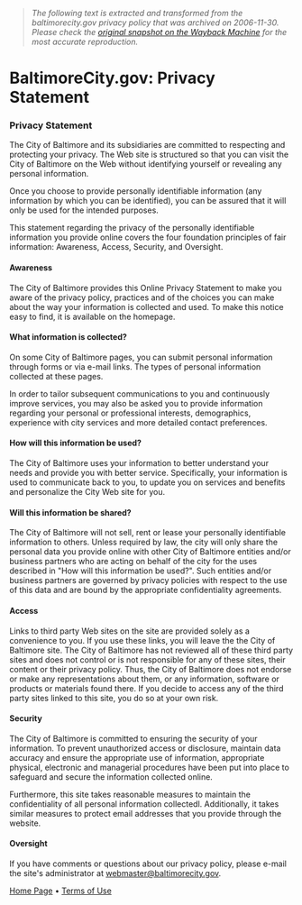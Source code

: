 > *The following text is extracted and transformed from the baltimorecity.gov privacy policy that was archived on 2006-11-30. Please check the [original snapshot on the Wayback Machine](https://web.archive.org/web/20061130115434id_/http%3A//www.baltimorecity.gov/privacy.html) for the most accurate reproduction.*

# BaltimoreCity.gov: Privacy Statement

### Privacy Statement 

The City of Baltimore and its subsidiaries are committed to respecting and protecting your privacy. The Web site is structured so that you can visit the City of Baltimore on the Web without identifying yourself or revealing any personal information.

Once you choose to provide personally identifiable information (any information by which you can be identified), you can be assured that it will only be used for the intended purposes. 

This statement regarding the privacy of the personally identifiable information you provide online covers the four foundation principles of fair information: Awareness, Access, Security, and Oversight. 

#### Awareness 

The City of Baltimore provides this Online Privacy Statement to make you aware of the privacy policy, practices and of the choices you can make about the way your information is collected and used. To make this notice easy to find, it is available on the homepage.

#### What information is collected?

On some City of Baltimore pages, you can submit personal information through forms or via e-mail links. The types of personal information collected at these pages.

In order to tailor subsequent communications to you and continuously improve services, you may also be asked you to provide information regarding your personal or professional interests, demographics, experience with city services and more detailed contact preferences. 

#### How will this information be used? 

The City of Baltimore uses your information to better understand your needs and provide you with better service. Specifically, your information is used to communicate back to you, to update you on services and benefits and personalize the City Web site for you. 

#### Will this information be shared?

The City of Baltimore will not sell, rent or lease your personally identifiable information to others. Unless required by law, the city will only share the personal data you provide online with other City of Baltimore entities and/or business partners who are acting on behalf of the city for the uses described in "How will this information be used?". Such entities and/or business partners are governed by privacy policies with respect to the use of this data and are bound by the appropriate confidentiality agreements. 

#### Access 

Links to third party Web sites on the site are provided solely as a convenience to you. If you use these links, you will leave the the City of Baltimore site. The City of Baltimore has not reviewed all of these third party sites and does not control or is not responsible for any of these sites, their content or their privacy policy. Thus, the City of Baltimore does not endorse or make any representations about them, or any information, software or products or materials found there. If you decide to access any of the third party sites linked to this site, you do so at your own risk. 

#### Security 

The City of Baltimore is committed to ensuring the security of your information. To prevent unauthorized access or disclosure, maintain data accuracy and ensure the appropriate use of information, appropriate physical, electronic and managerial procedures have been put into place to safeguard and secure the information collected online. 

Furthermore, this site takes reasonable measures to maintain the confidentiality of all personal information collectedl. Additionally, it takes similar measures to protect email addresses that you provide through the website.

#### Oversight 

If you have comments or questions about our privacy policy, please e-mail the site's administrator at [webmaster@baltimorecity.gov](mailto:webmaster@baltimorecity.gov).

[Home Page](https://web.archive.org/web/20061130115434id_/http%3A//www.baltimorecity.gov/news/index.html) • [Terms of Use](https://web.archive.org/web/20061130115434id_/http%3A//www.baltimorecity.gov/policy.html)
